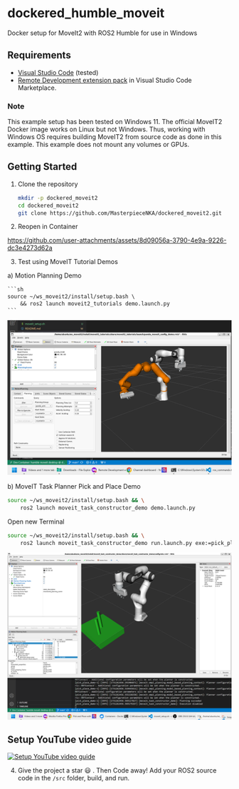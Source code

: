 # dockered_humble_moveit
Docker setup for MoveIt2 with ROS2 Humble for use in Windows

## Requirements
- [Visual Studio Code](https://code.visualstudio.com/) (tested)
- [Remote Development extension pack](https://marketplace.visualstudio.com/items?itemName=ms-vscode-remote.vscode-remote-extensionpack) in Visual Studio Code Marketplace.


### Note
This example setup has been tested on Windows 11. The official MoveIT2 Docker image works on Linux but not Windows. Thus, working with Windows OS requires building MoveIT2 from source code as done in this example. This example does not mount any volumes or GPUs.

## Getting Started

1. Clone the repository
    ```sh
    mkdir -p dockered_moveit2
    cd dockered_moveit2
    git clone https://github.com/MasterpieceNKA/dockered_moveit2.git
    ```

2. Reopen in Container



https://github.com/user-attachments/assets/8d09056a-3790-4e9a-9226-dc3e4273d62a



3. Test using MoveIT Tutorial Demos

a) Motion Planning Demo

    ```sh
    source ~/ws_moveit2/install/setup.bash \
        && ros2 launch moveit2_tutorials demo.launch.py
    ```
<img src="figures/fig_1.png" alt="Motion Planning Demo" style="width:900px;"/>



b) MoveIT Task Planner Pick and Place Demo

```sh
source ~/ws_moveit2/install/setup.bash && \
    ros2 launch moveit_task_constructor_demo demo.launch.py
```
Open new Terminal

```sh
source ~/ws_moveit2/install/setup.bash && \
    ros2 launch moveit_task_constructor_demo run.launch.py exe:=pick_place_demo
```

<img src="figures/fig_2.png" alt="MoveIT Task Planner Pick and Place Demo" style="width:900px;"/>


## Setup YouTube video guide

[![Setup YouTube video guide](http://i.ytimg.com/vi/Tmkmt4SZ_t8/hqdefault.jpg)](https://www.youtube.com/watch?v=Tmkmt4SZ_t8) 



4. Give the project a star :smiley: . Then Code away! Add your ROS2 source code in the ```/src``` folder, build, and run.
  






